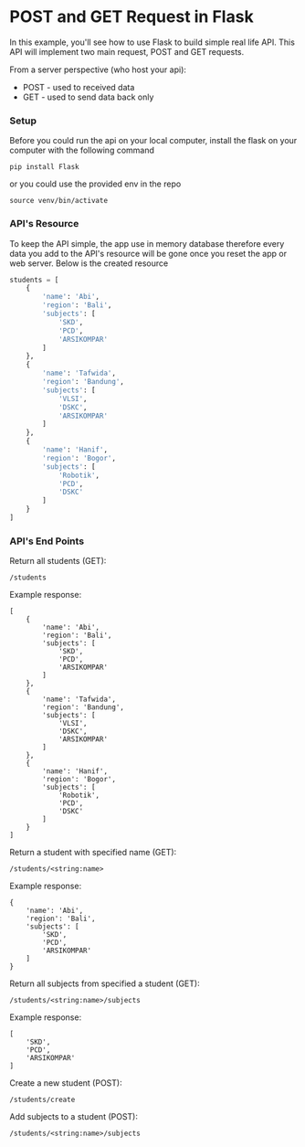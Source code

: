 # POST and GET Request in Flask

In this example, you'll see how to use Flask to build simple real life API. This API will implement two main request, POST and GET requests.

From a server perspective (who host your api):
- POST - used to received data
- GET - used to send data back only

### Setup

Before you could run the api on your local computer, install the flask on your computer with the following command
```
pip install Flask
```
or you could use the provided env in the repo
```
source venv/bin/activate
```

### API's Resource

To keep the API simple, the app use in memory database therefore every data you add to the API's resource will be gone once you reset the app or web server. Below is the created resource
```python
students = [
    {
        'name': 'Abi',
        'region': 'Bali',
        'subjects': [
            'SKD',
            'PCD',
            'ARSIKOMPAR'
        ]
    },
    {
        'name': 'Tafwida',
        'region': 'Bandung',
        'subjects': [
            'VLSI',
            'DSKC',
            'ARSIKOMPAR'
        ]
    },
    {
        'name': 'Hanif',
        'region': 'Bogor',
        'subjects': [
            'Robotik',
            'PCD',
            'DSKC'
        ]
    }
]
```

### API's End Points

Return all students (GET):
```
/students
```
Example response:
```
[
    {
        'name': 'Abi',
        'region': 'Bali',
        'subjects': [
            'SKD',
            'PCD',
            'ARSIKOMPAR'
        ]
    },
    {
        'name': 'Tafwida',
        'region': 'Bandung',
        'subjects': [
            'VLSI',
            'DSKC',
            'ARSIKOMPAR'
        ]
    },
    {
        'name': 'Hanif',
        'region': 'Bogor',
        'subjects': [
            'Robotik',
            'PCD',
            'DSKC'
        ]
    }
]
```


Return a student with specified name (GET):
```
/students/<string:name>
```
Example response:
```
{
    'name': 'Abi',
    'region': 'Bali',
    'subjects': [
        'SKD',
        'PCD',
        'ARSIKOMPAR'
    ]
}
```


Return all subjects from specified a student (GET):
```
/students/<string:name>/subjects
```
Example response:
```
[
    'SKD',
    'PCD',
    'ARSIKOMPAR'
]
```


Create a new student (POST):
```
/students/create
```


Add subjects to a student (POST):
```
/students/<string:name>/subjects
```
